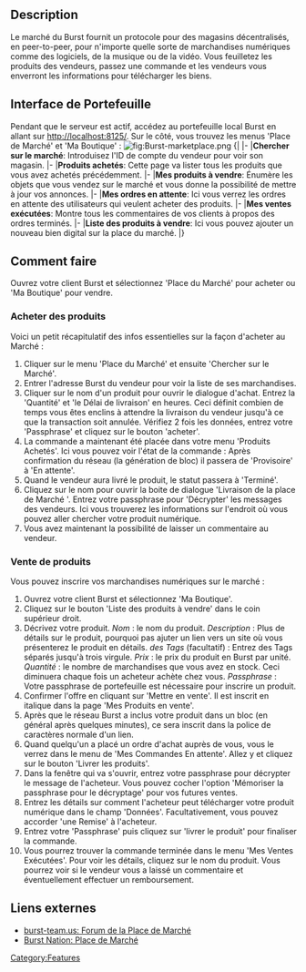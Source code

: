 <languages/>

Description
-----------

Le marché du Burst fournit un protocole pour des magasins décentralisés, en peer-to-peer, pour n'importe quelle sorte de marchandises numériques comme des logiciels, de la musique ou de la vidéo. Vous feuilletez les produits des vendeurs, passez une commande et les vendeurs vous enverront les informations pour télécharger les biens.

Interface de Portefeuille
-------------------------

Pendant que le serveur est actif, accédez au portefeuille local Burst en allant sur <http://localhost:8125/>. Sur le côté, vous trouvez les menus 'Place de Marché' et 'Ma Boutique' : ![](Burst-marketplace.png "fig:Burst-marketplace.png")
{| |- |**Chercher sur le marché**: Introduisez l'ID de compte du vendeur pour voir son magasin. |- |**Produits achetés**: Cette page va lister tous les produits que vous avez achetés précédemment. |- |**Mes produits à vendre**: Énumère les objets que vous vendez sur le marché et vous donne la possibilité de mettre à jour vos annonces. |- |**Mes ordres en attente**: Ici vous verrez les ordres en attente des utilisateurs qui veulent acheter des produits. |- |**Mes ventes exécutées**: Montre tous les commentaires de vos clients à propos des ordres terminés. |- |**Liste des produits à vendre**: Ici vous pouvez ajouter un nouveau bien digital sur la place du marché. |}

Comment faire
-------------

Ouvrez votre client Burst et sélectionnez 'Place du Marché' pour acheter ou 'Ma Boutique' pour vendre.

### Acheter des produits

Voici un petit récapitulatif des infos essentielles sur la façon d'acheter au Marché :

1.  Cliquer sur le menu 'Place du Marché' et ensuite 'Chercher sur le Marché'.
2.  Entrer l'adresse Burst du vendeur pour voir la liste de ses marchandises.
3.  Cliquer sur le nom d'un produit pour ouvrir le dialogue d'achat. Entrez la 'Quantité' et 'le Délai de livraison' en heures. Ceci définit combien de temps vous êtes enclins à attendre la livraison du vendeur jusqu'à ce que la transaction soit annulée. Vérifiez 2 fois les données, entrez votre 'Passphrase' et cliquez sur le bouton 'acheter'.
4.  La commande a maintenant été placée dans votre menu 'Produits Achetés'. Ici vous pouvez voir l'état de la commande : Après confirmation du réseau (la génération de bloc) il passera de 'Provisoire' à 'En attente'.
5.  Quand le vendeur aura livré le produit, le statut passera à 'Terminé'.
6.  Cliquez sur le nom pour ouvrir la boite de dialogue 'Livraison de la place de Marché '. Entrez votre passphrase pour 'Décrypter' les messages des vendeurs. Ici vous trouverez les informations sur l'endroit où vous pouvez aller chercher votre produit numérique.
7.  Vous avez maintenant la possibilité de laisser un commentaire au vendeur.

### Vente de produits

Vous pouvez inscrire vos marchandises numériques sur le marché :

1.  Ouvrez votre client Burst et sélectionnez 'Ma Boutique'.
2.  Cliquez sur le bouton 'Liste des produits à vendre' dans le coin supérieur droit.
3.  Décrivez votre produit.
    *Nom* : le nom du produit.
    *Description* : Plus de détails sur le produit, pourquoi pas ajuter un lien vers un site où vous présenterez le produit en détails.
    *des Tags* (facultatif) : Entrez des Tags séparés jusqu'à trois virgule.
    *Prix* : le prix du produit en Burst par unité.
    *Quantité* : le nombre de marchandises que vous avez en stock. Ceci diminuera chaque fois un acheteur achète chez vous.
    *Passphrase* : Votre passphrase de portefeuille est nécessaire pour inscrire un produit.
4.  Confirmer l'offre en cliquant sur 'Mettre en vente'. Il est inscrit en italique dans la page 'Mes Produits en vente'.
5.  Après que le réseau Burst a inclus votre produit dans un bloc (en général après quelques minutes), ce sera inscrit dans la police de caractères normale d'un lien.
6.  Quand quelqu'un a placé un ordre d'achat auprès de vous, vous le verrez dans le menu de 'Mes Commandes En attente'. Allez y et cliquez sur le bouton 'Livrer les produits'.
7.  Dans la fenêtre qui va s'ouvrir, entrez votre passphrase pour décrypter le message de l'acheteur. Vous pouvez cocher l'option 'Mémoriser la passphrase pour le décryptage' pour vos futures ventes.
8.  Entrez les détails sur comment l'acheteur peut télécharger votre produit numérique dans le champ 'Données'. Facultativement, vous pouvez accorder 'une Remise' à l'acheteur.
9.  Entrez votre 'Passphrase' puis cliquez sur 'livrer le produit' pour finaliser la commande.
10. Vous pourrez trouver la commande terminée dans le menu 'Mes Ventes Exécutées'. Pour voir les détails, cliquez sur le nom du produit. Vous pourrez voir si le vendeur vous a laissé un commentaire et éventuellement effectuer un remboursement.

Liens externes
--------------

-   [burst-team.us: Forum de la Place de Marché](https://forums.burst-team.us/category/14/marketplace/)
-   [Burst Nation: Place de Marché](https://www.burstnation.com/wbb/index.php?board/12-marketplace/)

<Category:Features>
